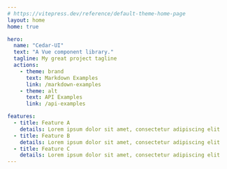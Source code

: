 ```yaml
---
# https://vitepress.dev/reference/default-theme-home-page
layout: home
home: true

hero:
  name: "Cedar-UI"
  text: "A Vue component library."
  tagline: My great project tagline
  actions:
    - theme: brand
      text: Markdown Examples
      link: /markdown-examples
    - theme: alt
      text: API Examples
      link: /api-examples

features:
  - title: Feature A
    details: Lorem ipsum dolor sit amet, consectetur adipiscing elit
  - title: Feature B
    details: Lorem ipsum dolor sit amet, consectetur adipiscing elit
  - title: Feature C
    details: Lorem ipsum dolor sit amet, consectetur adipiscing elit
---
```


<script setup>
import LandingPage from "../../.vitepress/theme/components/LandingPage.vue"
</script>

<LandingPage />
